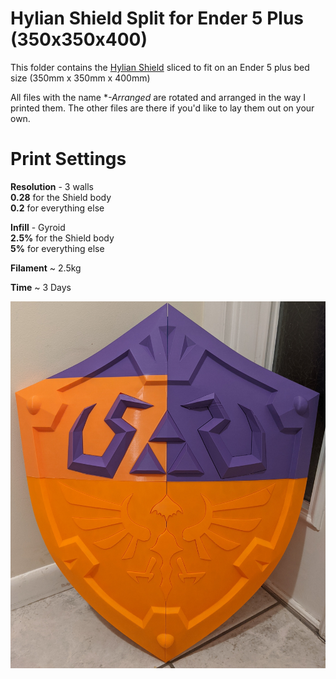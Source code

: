 # Hylian Shield Split for Ender 5 Plus (350x350x400)

This folder contains the [Hylian Shield](../Hylian-Shield-BOTW.stl) sliced to fit on an Ender 5 plus bed size (350mm x 350mm x 400mm)

All files with the name **-Arranged* are rotated and arranged in the way I printed them. The other files are there if you'd like to lay them out on your own.


# Print Settings
**Resolution** - 3 walls  
**0.28** for the Shield body  
**0.2** for everything else  

**Infill** - Gyroid   
**2.5%** for the Shield body  
**5%** for everything else

**Filament** ~ 2.5kg

**Time** ~ 3 Days

![Hylian Shield Print](Printed.jpg)
